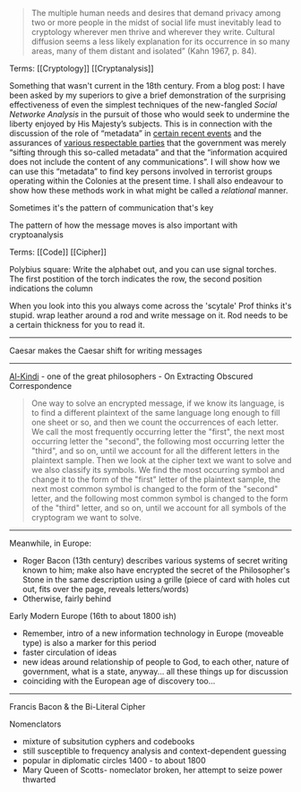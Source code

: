 

>The multiple human needs and desires that demand privacy among two or more people in the midst of social life must inevitably lead to cryptology wherever men thrive and wherever they write. Cultural diffusion seems a less likely explanation for its occurrence in so many areas, many of them distant and isolated” (Kahn 1967, p. 84).

Terms:
[[Cryptology]]
[[Cryptanalysis]]

Something that wasn't current in the 18th century. From a blog post:
I have been asked by my superiors to give a brief demonstration of the surprising effectiveness of even the simplest techniques of the new-fangled _Social Networke Analysis_ in the pursuit of those who would seek to undermine the liberty enjoyed by His Majesty’s subjects. This is in connection with the discussion of the role of “metadata” in [certain recent events](http://www.guardian.co.uk/world/2013/jun/08/nsa-prism-server-collection-facebook-google) and the assurances of [various respectable parties](https://www.eff.org/deeplinks/2013/06/why-metadata-matters) that the government was merely “sifting through this so-called metadata” and that the “information acquired does not include the content of any communications”. I will show how we can use this “metadata” to find key persons involved in terrorist groups operating within the Colonies at the present time. I shall also endeavour to show how these methods work in what might be called a _relational_ manner.

Sometimes it's the pattern of communication that's key


The pattern of how the message moves is also important with cryptoanalysis

Terms:
[[Code]]
[[Cipher]]

Polybius square:
Write the alphabet out, and you can use signal torches. The first postition of the torch indicates the row, the second position indications the column

When you look into this you always come across the 'scytale'
Prof thinks it's stupid.
wrap leather around a rod and write message on it. Rod needs to be a certain thickness for you to read it.


---

Caesar makes the Caesar shift for writing messages

---

[Al-Kindi](https://plato.stanford.edu/entries/al-kindi) - one of the great philosophers - On Extracting Obscured Correspondence

> One way to solve an encrypted message, if we know its language, is to find a different plaintext of the same language long enough to fill one sheet or so, and then we count the occurrences of each letter. We call the most frequently occurring letter the "first", the next most occurring letter the "second", the following most occurring letter the "third", and so on, until we account for all the different letters in the plaintext sample. Then we look at the cipher text we want to solve and we also classify its symbols. We find the most occurring symbol and change it to the form of the "first" letter of the plaintext sample, the next most common symbol is changed to the form of the "second" letter, and the following most common symbol is changed to the form of the "third" letter, and so on, until we account for all symbols of the cryptogram we want to solve.

---
Meanwhile, in Europe:
- Roger Bacon (13th century) describes various systems of secret writing known to him; make also have encrypted the secret of the Philosopher's Stone in the same description using a grille (piece of card with holes cut out, fits over the page, reveals letters/words)
- Otherwise, fairly behind

Early Modern Europe (16th to about 1800 ish)
-   Remember, intro of a new information technology in Europe (moveable type) is also a marker for this period
-   faster circulation of ideas
-   new ideas around relationship of people to God, to each other, nature of government, what is a state, anyway... all these things up for discussion
-   coinciding with the European age of discovery too...

---
Francis Bacon & the Bi-Literal Cipher

Nomenclators
-   mixture of subsitution cyphers and codebooks
-   still susceptible to frequency analysis and context-dependent guessing
-   popular in diplomatic circles 1400 - to about 1800
-   Mary Queen of Scotts- nomeclator broken, her attempt to seize power thwarted

